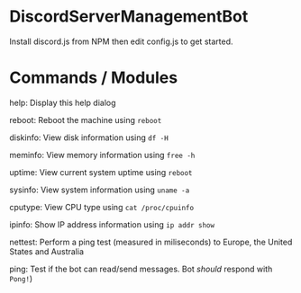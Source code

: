 # DiscordServerManagementBot

Install discord.js from NPM then edit config.js to get started.

# Commands / Modules

help: Display this help dialog

reboot: Reboot the machine using `reboot`

diskinfo: View disk information using `df -H`

meminfo: View memory information using `free -h`

uptime: View current system uptime using `reboot`

sysinfo: View system information using `uname -a`

cputype: View CPU type using `cat /proc/cpuinfo`

ipinfo: Show IP address information using `ip addr show`

nettest: Perform a ping test (measured in miliseconds) to Europe, the United States and Australia

ping: Test if the bot can read/send messages. Bot *should* respond with `Pong!`)
